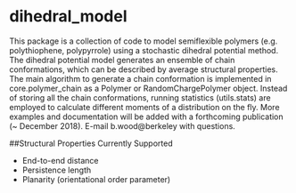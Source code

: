 # dihedral_model

This package is a collection of code to model semiflexible polymers (e.g. polythiophene, polypyrrole) using a stochastic dihedral potential method. The dihedral potential model generates an ensemble of chain conformations, which can be described by average structural properties. The main algorithm to generate a chain conformation is implemented in core.polymer_chain as a Polymer or RandomChargePolymer object. Instead of storing all the chain conformations, running statistics (utils.stats) are employed to calculate different moments of a distribution on the fly. More examples and documentation will be added with a forthcoming publication (~ December 2018). E-mail b.wood@berkeley with questions.

##Structural Properties Currently Supported

-	End-to-end distance
-	Persistence length
-	Planarity (orientational order parameter)

